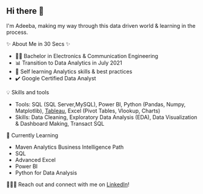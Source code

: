 ## Hi there 👋 ##

I'm Adeeba, making my way through this data driven world & learning in the process.

✨ About Me in 30 Secs ✨
* :woman_student: Bachelor in Electronics & Communication Engineering
* 📊 Transition to Data Analytics in July 2021
* 📝 Self learning Analytics skills & best practices
* :heavy_check_mark: Google Certified Data Analyst

💡 Skills and tools

* Tools: SQL (SQL Server,MySQL), Power BI, Python (Pandas, Numpy, Matplotlib), [Tableau](https://public.tableau.com/app/profile/latheef.adeeba), Excel (Pivot Tables, Vlookup, Charts)
* Skills: Data Cleaning, Exploratory Data Analysis (EDA), Data Visualization & Dashboard Making, Transact SQL


📝 Currently Learning
* Maven Analytics Business Intelligence Path
* SQL
* Advanced Excel
* Power BI
* Python for Data Analysis


🙋🏻‍♀️ Reach out and connect with me on [LinkedIn](www.linkedin.com/in/adeeba-latheef)!


